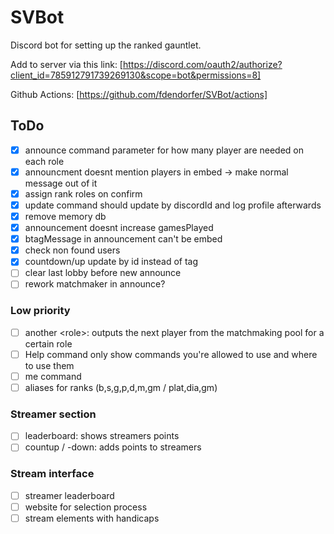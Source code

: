 # SVBot

Discord bot for setting up the ranked gauntlet.

Add to server via this link:
[https://discord.com/oauth2/authorize?client_id=785912791739269130&scope=bot&permissions=8]

Github Actions: [https://github.com/fdendorfer/SVBot/actions]

## ToDo

- [x] announce command parameter for how many player are needed on each role
- [x] announcment doesnt mention players in embed -> make normal message out of
      it
- [x] assign rank roles on confirm
- [x] update command should update by discordId and log profile afterwards
- [x] remove memory db
- [x] announcement doesnt increase gamesPlayed
- [x] btagMessage in announcement can't be embed
- [x] check non found users
- [x] countdown/up update by id instead of tag
- [ ] clear last lobby before new announce
- [ ] rework matchmaker in announce?

### Low priority

- [ ] another \<role>: outputs the next player from the matchmaking pool for a
      certain role
- [ ] Help command only show commands you're allowed to use and where to use
      them
- [ ] me command
- [ ] aliases for ranks (b,s,g,p,d,m,gm / plat,dia,gm)

### Streamer section

- [ ] leaderboard: shows streamers points
- [ ] countup / -down: adds points to streamers

### Stream interface

- [ ] streamer leaderboard
- [ ] website for selection process
- [ ] stream elements with handicaps
